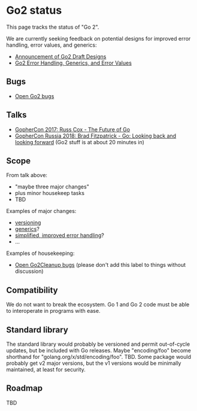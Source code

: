 # Go2 status

This page tracks the status of "Go 2".

We are currently seeking feedback on potential designs for improved error handling, error values, and generics:

* [Announcement of Go2 Draft Designs](https://blog.golang.org/go2draft)
* [Go2 Error Handling, Generics, and Error Values](https://go.googlesource.com/proposal/+/master/design/go2draft.md)

## Bugs

* [Open Go2 bugs](https://github.com/golang/go/issues?q=is%3Aissue+is%3Aopen+label%3AGo2)

## Talks

* [GopherCon 2017: Russ Cox - The Future of Go](https://www.youtube.com/watch?v=0Zbh_vmAKvk) 
* [GopherCon Russia 2018: Brad Fitzpatrick - Go: Looking back and looking forward](https://www.youtube.com/watch?v=ZCB-g2B4Y5A) (Go2 stuff is at about 20 minutes in)

## Scope

From talk above:

* "maybe three major changes"
* plus minor housekeep tasks
* TBD

Examples of major changes:

* [versioning](https://github.com/golang/go/issues/24301)
* [generics](https://github.com/golang/go/issues/15292)?
* [simplified, improved error handling](https://github.com/golang/go/issues/21161)?
* ...

Examples of housekeeping:

* [Open Go2Cleanup bugs](https://github.com/golang/go/issues?q=is%3Aissue+is%3Aopen+label%3AGo2Cleanup) (please don't add this label to things without discussion)

## Compatibility

We do not want to break the ecosystem. Go 1 and Go 2 code must be able to interoperate in programs with ease.

## Standard library

The standard library would probably be versioned and permit out-of-cycle updates, but be included with Go releases. Maybe "encoding/foo" become shorthand for "golang.org/x/std/encoding/foo". TBD. Some package would probably get v2 major versions, but the v1 versions would be minimally maintained, at least for security.

## Roadmap

TBD